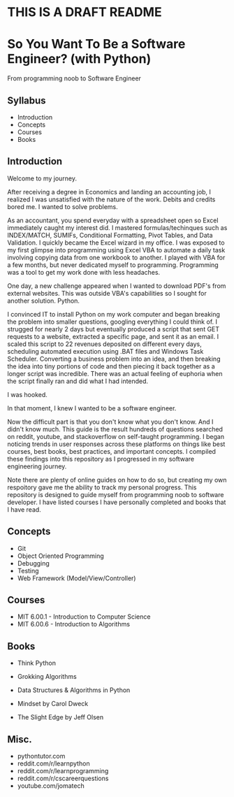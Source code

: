 # THIS IS A DRAFT README

# So You Want To Be a Software Engineer? (with Python)
From programming noob to Software Engineer


## Syllabus
- Introduction
- Concepts
- Courses 
- Books

## Introduction
Welcome to my journey.

After receiving a degree in Economics and landing an accounting job, I realized I was unsatisfied with the nature of the work. 
Debits and credits bored me. 
I wanted to solve problems.

As an accountant, you spend everyday with a spreadsheet open so Excel immediately caught my interest did. 
I mastered formulas/techinques such as INDEX/MATCH, SUMIFs, Conditional Formatting, Pivot Tables, and Data Validation. 
I quickly became the Excel wizard in my office.
I was exposed to my first glimpse into programming using Excel VBA to automate a daily task involving copying data from one workbook to another.
I played with VBA for a few months, but never dedicated myself to programming. 
Programming was a tool to get my work done with less headaches.

One day, a new challenge appeared when I wanted to download PDF's from external websites. 
This was outside VBA's capabilities so I sought for another solution. 
Python. 

I convinced IT to install Python on my work computer and began breaking the problem into smaller questions, googling everything I could think of. 
I strugged for nearly 2 days but eventually produced a script that sent GET requests to a website, extracted a specific page, and sent it as an email. 
I scaled this script to 22 revenues deposited on different every days, scheduling automated execution using .BAT files and Windows Task Scheduler. 
Converting a business problem into an idea, and then breaking the idea into tiny portions of code and then piecing it back together as a longer script was incredible.
There was an actual feeling of euphoria when the script finally ran and did what I had intended.

I was hooked.

In that moment, I knew I wanted to be a software engineer.

Now the difficult part is that you don't know what you don't know. And I didn't know much. 
This guide is the result hundreds of questions searched on reddit, youtube, and stackoverflow on self-taught programming.
I began noticing trends in user responses across these platforms on things like best courses, best books, best practices, and important concepts.
I compiled these findings into this repository as I progressed in my software engineering journey. 

Note there are plenty of online guides on how to do so, but creating my own respoitory gave me the ability to track my personal progress.
This repository is designed to guide myself from programming noob to software developer. 
I have listed courses I have personally completed and books that I have read. 

## Concepts
- Git 
- Object Oriented Programming
- Debugging
- Testing
- Web Framework (Model/View/Controller)


## Courses
- MIT 6.00.1 - Introduction to Computer Science
- MIT 6.00.6 - Introduction to Algorithms

## Books
- Think Python 
- Grokking Algorithms
- Data Structures & Algorithms in Python

- Mindset by Carol Dweck
- The Slight Edge by Jeff Olsen

## Misc.
- pythontutor.com
- reddit.com/r/learnpython
- reddit.com/r/learnprogramming
- reddit.com/r/cscareerquestions
- youtube.com/jomatech